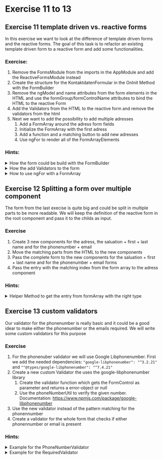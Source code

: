 # Exercise 11 to 13

## Exercise 11 template driven vs. reactive forms

In this exercise we want to look at the difference of template driven forms and the reactive forms. The goal of this task is to refactor an existing template driven form to a reactive form and add some functionalities.

### Exercise:
1. Remove the FormsModule from the imports in the AppModule and add the ReactiveFormsModule instead
2. Create the structure for the KontaktdatenFormular in the OnInit Method with the FormBuilder
3. Remove the ngModel and name attributes from the form elements in the HTML and use the formGroup/formControlName attributes to bind the HTML to the reactive Form
4. Add the Validators from the HTML to the reactive form and remove the validators from the html
5. Next we want to add the possibility to add multiple adresses
   1. Add a FormArray around the adress form fields
   2. Initialize the FormArray with the first adress
   3. Add a function and a matching button to add new adresses
   4. Use ngFor to render  all of the FormArrayElements


### Hints:
<details><summary>How the form could be build with the FormBuilder</summary>
  
  ```typescript
  this.kontaktdatenFormular = this.formBuilder.group({
        anrede: [null],
        vorname: [null],
        nachname: [null],
        strasse: [null],
        hausnummer: [null],
        postleitzahl: [null],
        ort: [null],
        email: [null],
        telefonnr: [null],
      });
  ```
</details>
<details><summary>How the add Validators to the form</summary>
  
  ```typescript
  nachname: [
    null,
    [
      Validators.maxLength(10),
      Validators.required,
      Validators.minLength(2),
    ],
  ],
  ```
</details>
<details><summary>How to use ngFor with a FormArray</summary>
  
  ```typescript
  <ng-container formArrayName="adressen">
      <div
        *ngFor="let adresse of getAdressen().controls; let i = index"
        [formGroupName]="i"
      >
        <h3>Adresse {{ i + 1 }}</h3>
        <mat-form-field appearance="standard">
          <mat-label>Straße</mat-label>
          <input formControlName="strasse" matInput />
        </mat-form-field>
        <mat-form-field appearance="standard">
          <mat-label>Hausnummer</mat-label>
          <input formControlName="hausnummer" matInput />
        </mat-form-field>
        <mat-form-field appearance="standard">
          <mat-label>Postleitzahl</mat-label>
          <input formControlName="postleitzahl" matInput />
        </mat-form-field>
        <mat-form-field appearance="standard">
          <mat-label>Ort</mat-label>
          <input formControlName="ort" matInput />
        </mat-form-field></div
    ></ng-container>
  ```
</details>

## Exercise 12 Splitting a form over multiple component

The form from the last execise is quite big and could be split in multiple parts to be more readable. We will keep the definition of the reactive form in the root component and pass it to the childs as input.

### Exercise
1. Create 3 new components for the adress, the saluation + first + last name and for the phonenumber + email
2. Move the matching parts from the HTML to the new components
3. Pass the complete form to the new components for the saluation + first + last name and for the phonenumber + email forms
4. Pass the entry with the matching index from the form array to the adress component


### Hints:
<details><summary>Helper Method to get the entry from formArray with the right type</summary>
  
  ```typescript
    getAdresseAt(index: number): FormGroup {
      return this.getAdressen().at(index) as FormGroup;
    }
  ```
</details>

## Exercise 13 custom validators

Our validator for the phonenumber is really basic and it could be a good idear to make either the phonenumber or the emails required. We will write some custom validators for this purpose

### Exercise
1. For the phonenuber validator we will use Google Libphonenumber. First we add the needed dependencies: ``"google-libphonenumber": "^3.2.21"`` and ``""@types/google-libphonenumber": "^7.4.21"``
2. Create a new custom Validator the uses the google-libphonenumber library
   1. Create the validator function which gets the FormControl as parameter and returns a error-object or null
   2. Use the phoneNumberUtil to verify the given number. Documentation: https://www.npmjs.com/package/google-libphonenumber
3. Use the new validator instead of the pattern matching for the phonennumber
4. Create a validator for the whole form that checks if either phonennumber or email is present

### Hints:
<details><summary>Example for the PhoneNumberValidator</summary>
  
  ```typescript
  export function PhoneNumberValidator(regionCode: string = ''): ValidatorFn {
    return (control: AbstractControl): { [key: string]: any } | null => {
      if (!control.value) {
        return null;
      }
      let validNumber = false;
      try {
        const phoneNumber = phoneNumberUtil.parseAndKeepRawInput(
          control.value,
          regionCode
        );
        validNumber = phoneNumberUtil.isValidNumber(phoneNumber);
      } catch (e) {}

      return validNumber ? null : { wrongNumber: { value: control.value } };
    };
  }

  ```
</details>
<details><summary>Example for the RequiredValidator</summary>
  
  ```typescript
  telefonNrOderEmailValidator(formGroup: FormGroup) {
      const formValue = formGroup.value;
      if (formValue.email || formValue.telefonnr) {
        return null;
      } else {
        return { missingKontaktmoeglichkeit: true };
      }
    }
  ```
</details>
